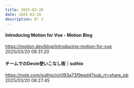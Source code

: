 ```yaml
---
title: 2025-03-20
date: 2025-03-20
description: B! 2
---
```


#### Introducing Motion for Vue - Motion Blog
https://motion.dev/blog/introducing-motion-for-vue<br>
2025/03/20 08:31:20<br>


#### チームでのDevin使いこなし術｜suthio
https://note.com/suthio/n/n193a73f9eed4?sub_rt=share_pb<br>
2025/03/20 08:27:45<br>


